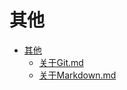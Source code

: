 # 其他

- [其他](./CATALOG)  
    - [关于Git.md](./%E5%85%B3%E4%BA%8EGit)  
    - [关于Markdown.md](./%E5%85%B3%E4%BA%8EMarkdown)  